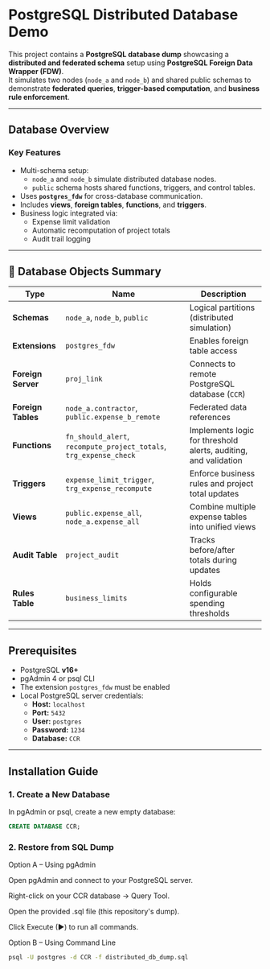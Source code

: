 # PostgreSQL Distributed Database Demo

This project contains a **PostgreSQL database dump** showcasing a **distributed and federated schema** setup using **PostgreSQL Foreign Data Wrapper (FDW)**.  
It simulates two nodes (`node_a` and `node_b`) and shared public schemas to demonstrate **federated queries**, **trigger-based computation**, and **business rule enforcement**.

---

## Database Overview

### Key Features
- Multi-schema setup:
  - `node_a` and `node_b` simulate distributed database nodes.
  - `public` schema hosts shared functions, triggers, and control tables.
- Uses **`postgres_fdw`** for cross-database communication.
- Includes **views**, **foreign tables**, **functions**, and **triggers**.
- Business logic integrated via:
  - Expense limit validation
  - Automatic recomputation of project totals
  - Audit trail logging

---

## 🧩 Database Objects Summary

| Type | Name | Description |
|------|------|-------------|
| **Schemas** | `node_a`, `node_b`, `public` | Logical partitions (distributed simulation) |
| **Extensions** | `postgres_fdw` | Enables foreign table access |
| **Foreign Server** | `proj_link` | Connects to remote PostgreSQL database (`CCR`) |
| **Foreign Tables** | `node_a.contractor`, `public.expense_b_remote` | Federated data references |
| **Functions** | `fn_should_alert`, `recompute_project_totals`, `trg_expense_check` | Implements logic for threshold alerts, auditing, and validation |
| **Triggers** | `expense_limit_trigger`, `trg_expense_recompute` | Enforce business rules and project total updates |
| **Views** | `public.expense_all`, `node_a.expense_all` | Combine multiple expense tables into unified views |
| **Audit Table** | `project_audit` | Tracks before/after totals during updates |
| **Rules Table** | `business_limits` | Holds configurable spending thresholds |

---

##  Prerequisites

- PostgreSQL **v16+**
- pgAdmin 4 or psql CLI
- The extension `postgres_fdw` must be enabled
- Local PostgreSQL server credentials:
  - **Host:** `localhost`
  - **Port:** `5432`
  - **User:** `postgres`
  - **Password:** `1234`
  - **Database:** `CCR`

---

##  Installation Guide

### 1. Create a New Database
In pgAdmin or psql, create a new empty database:
```sql
CREATE DATABASE CCR;
```

### 2. Restore from SQL Dump

Option A – Using pgAdmin

Open pgAdmin and connect to your PostgreSQL server.

Right-click on your CCR database → Query Tool.

Open the provided .sql file (this repository's dump).

Click Execute (▶) to run all commands.


Option B – Using Command Line
```BASH
psql -U postgres -d CCR -f distributed_db_dump.sql
```
